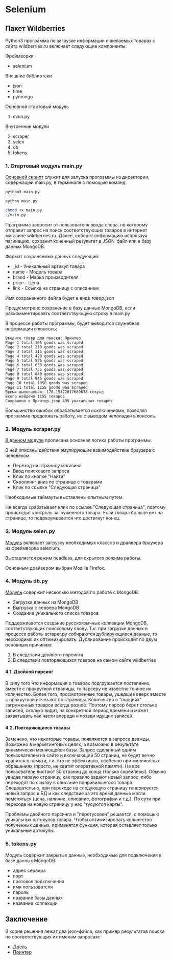 # Selenium

## Пакет Wildberries

Python3 программа по загрузке информации о желаемых товарах с сайта wildberries.ru включает следующие компоненты:

Фреймворки
- selenium

Внешние библиотеки

- json
- time
- pymongo

Основной стартовый модуль

1. main.py

Внутренние модули

2. scraper
3. selen
4. db
5. tokens


### 1. Стартовый модуль main.py

[Основной скрипт](https://github.com/allseenn/api/blob/main/07.Seminar/main.py) служит для запуска программы из директории, содержащей main.py, в терминале с помощью команд:

```bash MacOS
python3 main.py
```

```pwsh Windows
python main.py
```

```bash Linux
chmod +x main.py
./main.py
```

Программа запросит от пользователя ввода слова, по которому отправит запрос на поиск соответствующих товаров в интернет магазине wildberries.ru. Далее, соберет информацию используя пагинацию, сохранит конечный результат в JSON-файл или в базу данных MongoDB.

Формат сохраняемых данных следующий:

- _id - Уникальный артикул товара
- name - Модель товара
- brand - Марка производителя
- price - Цена
- link - Ссылка на страницу с описанием

Имя сохраненного файла будет в виде *товар.json*

Предусмотрено сохранение в базу данных MongoDB, если раскомментировать соответствующую строку в main.py

В процессе работы программы, будет выводится служебная информация в консоль:

```
Введите товар для поиска: Принтер
Page 1 total 105 goods was scraped
Page 2 total 210 goods was scraped
Page 3 total 315 goods was scraped
Page 4 total 420 goods was scraped
Page 5 total 525 goods was scraped
Page 6 total 630 goods was scraped
Page 7 total 735 goods was scraped
Page 8 total 840 goods was scraped
Page 9 total 945 goods was scraped
Page 10 total 1050 goods was scraped
Page 11 total 1155 goods was scraped
Время выполнения: 178.15322017669678 секунд
Всего найдено 1155 товаров
Сохранено в Принтер.json 495 уникальных товаров
```

Большинство ошибок обрабатывается исключениями, позволяя программе продолжать работу, но с выводом неполадки в консоль.

### 2. Модуль scraper.py

[В данном модуле](https://github.com/allseenn/api/blob/main/07.Seminar/wildberries/scraper.py) прописана основная логика работы программы.

В ней описаны действия эмулирующие взаимодействие браузера с человеком.

- Переход на страницу магазина
- Ввод поискового запроса
- Клик по кнопке "Найти"
- Скроллинг вниз по странице с товарами
- Клик по ссылке "Следующая страница"

Необходимые таймауты выставлены опытным путем.

Не всегда срабатывает клик по ссылке "Следующая страница", поэтому происходит контроль загруженного товара. Если товара больше нет на странице, то подразумевается что достигнут конец.

### 3. Модуль selen.py

[Модуль](https://github.com/allseenn/api/blob/main/07.Seminar/wildberries/selen.py) включает загрузку необходимых классов и драйвера браузера из фреймворка selenium.

Выставляется режим headless, для скрытого режима работы.

Основным драйвером выбран Mozilla Firefox.

### 4. Модуль db.py

[Модуль](https://github.com/allseenn/api/blob/main/07.Seminar/wildberries/db.py) содержит несколько методов по работе с MongoDB.

- Загрузка данных из MongoDB
- Выгрузка с сервера МongoDB
- Создание уникального списка товаров

Поддерживается создание русскоязычных коллекции MongoDB, соответствующих поисковому слову.
Т.к. при загрузке данных в процессе работы scraper.py собираются дублирующиеся данные, то необходимо их оптимизировать.
Дублирование происходит по двум основным причинам:

1. В следствии двойного парсинга
2. В следствии повторяющихся товаров на самом сайте wildberries

#### 4.1. Двойной парсинг

В силу того что информация о товарах подгружается постепенно, вместе с прокруткой страницы, то парсеру не известно точное их количество. Более того, просмотренные товары, ушедшие вверх вместе с прокруткой исчезают со страницы. Количество в "порциях" загруженных товаров всегда разное. Поэтому парсер берет столько записей, сколько видит, на конкретной период времени и может захватывать как части впереди и позади идущих записей.

#### 4.2. Повторяющиеся товары

Замечено, что некоторые товары, появляются в запросе дважды. Возможно в маркетинговых целях, а возможно в результате динамически меняющейся базы. 
Запрос сделанный одним пользователем на сайте и включающий 50 страниц, не будет вечно хранится в памяти, т.к. это не эффективно, особенно при миллионных обращениях (просто, не хватит оперативной памяти).
Не все пользователи листают 50 страниц до конца (только скрейперы). Обычно увидев первую страницу, как правило задают новый запрос, либо переходят по ссылку в описание понравившегося товара. Следовательно, при переходе на следующую страницу генерируется новый запрос к БД и как следствие за это время данные могли поменяться (цена, наличие, описание, фотографии и т.д.). По сути при переходе на новую страницу у нас "тусуются карты".

Проблемы двойного парсинга и "перетусовки" решается, с помощью уникальных артикулов товара. Чтобы оптимизировать количество полученных данных, применятся функция, которая оставляет только уникальные артикулы.

### 5. tokens.py

Модуль содержит закрытые данные, необходимые для подключения к базе данных MongoDB:

- адрес сервера
- порт
- протокол подключения
- имя пользователя
- пароль
- название базы данных
- название коллекции

## Заключение

В корне решения лежат два json-файла, как пример результатов поиска по соответствующих их именам запросам:

- [Дрель](https://github.com/allseenn/api/blob/main/07.Seminar/%D0%94%D1%80%D0%B5%D0%BB%D1%8C.json)
- [Принтер](https://github.com/allseenn/api/blob/main/07.Seminar/%D0%9F%D1%80%D0%B8%D0%BD%D1%82%D0%B5%D1%80.json)